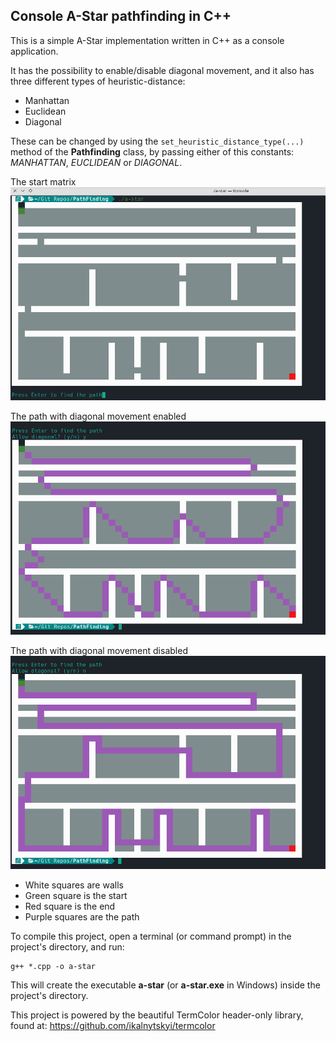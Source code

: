 ## Console A-Star pathfinding in C++

This is a simple A-Star implementation written in C++ as a console application.
   
It has the possibility to enable/disable diagonal movement, and it also has three different types of heuristic-distance:
* Manhattan
* Euclidean
* Diagonal
   
These can be changed by using the `set_heuristic_distance_type(...)` method of the **Pathfinding** class, by passing either of this constants: *MANHATTAN*, *EUCLIDEAN* or *DIAGONAL*.

The start matrix
![](SCREENSHOT/astar_default_matrix.png)
   
The path with diagonal movement enabled
![](SCREENSHOT/astar_path_diag.png)
   
The path with diagonal movement disabled
![](SCREENSHOT/astar_path_nodiag.png)
   
* White squares are walls
* Green square is the start
* Red square is the end
* Purple squares are the path
   
To compile this project, open a terminal (or command prompt) in the project's directory, and run:
```
g++ *.cpp -o a-star
```
This will create the executable **a-star** (or **a-star.exe** in Windows) inside the project's directory.
   
This project is powered by the beautiful TermColor header-only library, found at: https://github.com/ikalnytskyi/termcolor